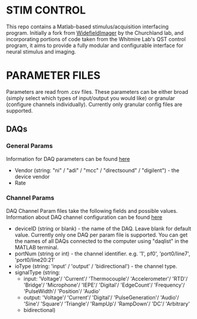 # STIM CONTROL
This repo contains a Matlab-based stimulus/acquisition interfacing program. 
Initially a fork from [WidefieldImager](https://github.com/churchlandlab/WidefieldImager) by the Churchland lab, and incorporating portions of code taken from the Whitmire Lab's QST control program, it aims to provide a fully modular and configurable interface for neural stimulus and imaging.

# PARAMETER FILES
Parameters are read from .csv files. These parameters can be either broad (simply select which types of input/output you would like) or granular (configure channels individually). Currently only granular  config files are supported.

## DAQs
### General Params
Information for DAQ parameters can be found [here](https://au.mathworks.com/help/daq/daq.html#d126e10400)
- Vendor (string: "ni" / "adi" / "mcc" / "directsound" / "digilent") - the device vendor
- Rate


### Channel Params
DAQ Channel Param files take the following fields and possible values. Information about DAQ channel configuration can be found [here](https://au.mathworks.com/help/daq/daq.interfaces.dataacquisition.addinput.html)
- deviceID (string or blank) - the name of the DAQ. Leave blank for default value. Currently only one DAQ per param file is supported. You can get the names of all DAQs connected to the computer using "daqlist" in the MATLAB terminal.
- portNum (string or int) - the channel identifier. e.g. '1', pf0', 'port0/line7', 'port0/line20:21'
- ioType (string: 'input' / 'output' / 'bidirectional') - the channel type. 
- signalType (string: 
    - input: 'Voltage'/ 'Current'/ 'Thermocouple'/ 'Accelerometer'/ 'RTD'/ 'Bridge'/ 'Microphone'/ 'IEPE'/ 'Digital'/ 'EdgeCount'/ 'Frequency'/ 'PulseWidth'/ 'Position'/ 'Audio'
    - output: 'Voltage'/ 'Current'/ 'Digital'/ 'PulseGeneration'/ 'Audio'/ 'Sine'/ 'Square'/ 'Triangle'/ 'RampUp'/ 'RampDown'/ 'DC'/ 'Arbitrary'
    - bidirectional)
